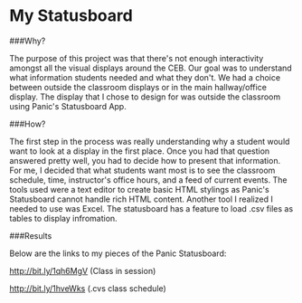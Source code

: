 My Statusboard
===========

###Why?

The purpose of this project was that there's not enough interactivity amongst all the visual displays around the CEB. Our goal was to understand what information students needed and what they don't. We had a choice between outside the classroom displays or in the main hallway/office display. The display that I chose to design for was outside the classroom using Panic's Statusboard App.

###How?

The first step in the process was really understanding why a student would want to look at a display in the first place. Once you had that question answered pretty well, you had to decide how to present that information. For me, I decided that what students want most is to see the classroom schedule, time, instructor's office hours, and a feed of current events. The tools used were a text editor to create basic HTML stylings as Panic's Statusboard cannot handle rich HTML content. Another tool I realized I needed to use was Excel. The statusboard has a feature to load .csv files as tables to display infromation.

###Results

Below are the links to my pieces of the Panic Statusboard:

http://bit.ly/1qh6MgV (Class in session)

http://bit.ly/1hveWks (.cvs class schedule)
